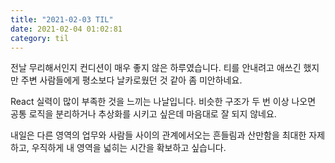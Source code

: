 ```yaml
---
title: "2021-02-03 TIL"
date: 2021-02-04 01:02:81
category: til
---
```


전날 무리해서인지 컨디션이 매우 좋지 않은 하루였습니다. 티를 안내려고 애쓰긴 했지만 주변 사람들에게 평소보다 날카로웠던 것 같아 좀 미안하네요.

React 실력이 많이 부족한 것을 느끼는 나날입니다. 비슷한 구조가 두 번 이상 나오면 공통 로직을 분리하거나 추상화를 시키고 싶은데 마음대로 잘 되지 않네요.

내일은 다른 영역의 업무와 사람들 사이의 관계에서오는 흔들림과 산만함을 최대한 자제하고, 우직하게 내 영역을 넓히는 시간을 확보하고 싶습니다.

